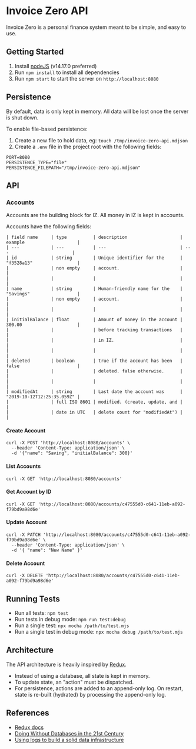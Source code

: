 # Invoice Zero API
Invoice Zero is a personal finance system meant to be simple, and easy to use.

## Getting Started
1. Install [nodeJS](https://nodejs.org/) (v14.17.0 preferred)
2. Run `npm install` to install all dependencies
3. Run `npm start` to start the server on `http://localhost:8080`

## Persistence
By default, data is only kept in memory. All data will be lost once the server is shut down.

To enable file-based persistence:
1. Create a new file to hold data, eg: `touch /tmp/invoice-zero-api.mdjson`
2. Create a `.env` file in the project root with the following fields:
```
PORT=8080
PERSISTENCE_TYPE="file"
PERSISTENCE_FILEPATH="/tmp/invoice-zero-api.mdjson"
```


## API

### Accounts

Accounts are the building block for IZ. All money in IZ is kept in accounts.

Accounts have the following fields:

```
| field name     | type          | description                    | example                    |
| ---            | ---           | ---                            | ---                        |
| id             | string        | Unique identifier for the      | "f3528a13"                 |
|                | non empty     | account.                       |                            |
|                |               |                                |                            |
| name           | string        | Human-friendly name for the    | "Savings"                  |
|                | non empty     | account.                       |                            |
|                |               |                                |                            |
| initialBalance | float         | Amount of money in the account | 300.00                     |
|                |               | before tracking transactions   |                            |
|                |               | in IZ.                         |                            |
|                |               |                                |                            |
| deleted        | boolean       | true if the account has been   | false                      |
|                |               | deleted. false otherwise.      |                            |
|                |               |                                |                            |
| modifiedAt     | string        | Last date the account was      | "2019-10-12T12:25:35.059Z" |
|                | full ISO 8601 | modified. (create, update, and |                            |
|                | date in UTC   | delete count for "modifiedAt") |                            |
```

#### Create Account
```
curl -X POST 'http://localhost:8080/accounts' \
  --header 'Content-Type: application/json' \
  -d '{"name": "Saving", "initialBalance": 300}'
```

#### List Accounts
```
curl -X GET 'http://localhost:8080/accounts'
```

#### Get Account by ID
```
curl -X GET 'http://localhost:8080/accounts/c47555d0-c641-11eb-a092-f79bd9a98d6e'
```

#### Update Account
```
curl -X PATCH 'http://localhost:8080/accounts/c47555d0-c641-11eb-a092-f79bd9a98d6e' \
  --header 'Content-Type: application/json' \
  -d '{ "name": "New Name" }'
```

#### Delete Account
```
curl -X DELETE 'http://localhost:8080/accounts/c47555d0-c641-11eb-a092-f79bd9a98d6e'
```

## Running Tests
- Run all tests: `npm test`
- Run tests in debug mode: `npm run test:debug`
- Run a single test: `npx mocha /path/to/test.mjs`
- Run a single test in debug mode: `npx mocha debug /path/to/test.mjs`

## Architecture
The API architecture is heavily inspired by [Redux](https://redux.js.org/).

- Instead of using a database, all state is kept in memory.
- To update state, an "action" must be dispatched.
- For persistence, actions are added to an append-only log. On restart, state is re-built (hydrated)
  by processing the append-only log.

## References
- [Redux docs](https://redux.js.org/)
- [Doing Without Databases in the 21st Century](https://codeburst.io/doing-without-databases-in-the-21st-century-6e25cf495373)
- [Using logs to build a solid data infrastructure](http://martin.kleppmann.com/2015/05/27/logs-for-data-infrastructure.html)
